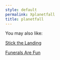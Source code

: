 ```yaml
---
style: default
permalink: Xplanetfall
title: planetfall
---
```

You may also like:

[Stick the Landing](http://scp-wiki.net/stick-the-landing)

[Funerals Are Fun](http://scp-wiki.net/funerals-are-fun)
